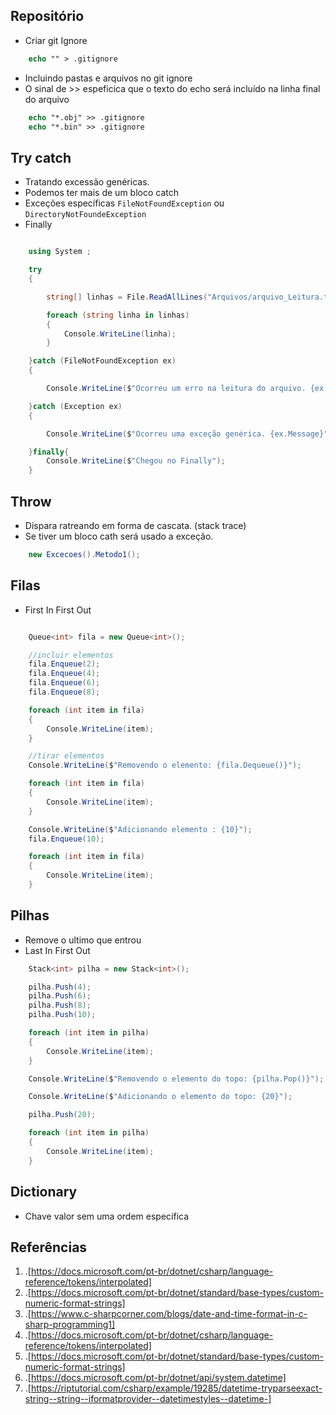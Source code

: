 ## Repositório
* Criar git Ignore

```ps
    echo "" > .gitignore
```

* Incluindo pastas e arquivos no git ignore
* O sinal de  >> espeficica que o texto do echo será incluído na linha final do arquivo

```ps
    echo "*.obj" >> .gitignore
    echo "*.bin" >> .gitignore
```

## Try catch
* Tratando excessão genéricas.
* Podemos ter mais de um bloco catch
* Exceções específicas `FileNotFoundException` ou `DirectoryNotFoundeException`
* Finally

```csharp

    using System ;

    try
    {

        string[] linhas = File.ReadAllLines("Arquivos/arquivo_Leitura.txt");

        foreach (string linha in linhas)
        {
            Console.WriteLine(linha);
        }

    }catch (FileNotFoundException ex)
    {

        Console.WriteLine($"Ocorreu um erro na leitura do arquivo. {ex.Message}");

    }catch (Exception ex)
    {

        Console.WriteLine($"Ocorreu uma exceção genérica. {ex.Message}");

    }finally{
        Console.WriteLine($"Chegou no Finally");
    }

```
## Throw

* Dispara ratreando em forma de cascata. (stack trace)
* Se tiver um bloco cath será usado a exceção.

```csharp
    new Excecoes().Metodo1();
```    

## Filas

* First In First Out

```csharp

    Queue<int> fila = new Queue<int>();

    //incluir elementos
    fila.Enqueue(2);
    fila.Enqueue(4);
    fila.Enqueue(6);
    fila.Enqueue(8);

    foreach (int item in fila)
    {
        Console.WriteLine(item);
    }

    //tirar elementos
    Console.WriteLine($"Removendo o elemento: {fila.Dequeue()}");

    foreach (int item in fila)
    {
        Console.WriteLine(item);
    }

    Console.WriteLine($"Adicionando elemento : {10}");
    fila.Enqueue(10);

    foreach (int item in fila)
    {
        Console.WriteLine(item);
    }

```

## Pilhas

* Remove o ultimo que entrou
* Last In First Out

```csharp
    Stack<int> pilha = new Stack<int>();

    pilha.Push(4);
    pilha.Push(6);
    pilha.Push(8);
    pilha.Push(10);

    foreach (int item in pilha)
    {
        Console.WriteLine(item);
    }

    Console.WriteLine($"Removendo o elemento do topo: {pilha.Pop()}");

    Console.WriteLine($"Adicionando o elemento do topo: {20}");

    pilha.Push(20);

    foreach (int item in pilha)
    {
        Console.WriteLine(item);
    }
```

## Dictionary

* Chave valor sem uma ordem específica

## Referências
 1. .[https://docs.microsoft.com/pt-br/dotnet/csharp/language-reference/tokens/interpolated]
 2. .[https://docs.microsoft.com/pt-br/dotnet/standard/base-types/custom-numeric-format-strings]
 3. .[https://www.c-sharpcorner.com/blogs/date-and-time-format-in-c-sharp-programming1]
 4. .[https://docs.microsoft.com/pt-br/dotnet/csharp/language-reference/tokens/interpolated]
 5. .[https://docs.microsoft.com/pt-br/dotnet/standard/base-types/custom-numeric-format-strings]
 6. .[https://docs.microsoft.com/pt-br/dotnet/api/system.datetime]
 7. .[https://riptutorial.com/csharp/example/19285/datetime-tryparseexact-string--string--iformatprovider--datetimestyles--datetime-]

